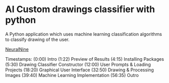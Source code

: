 # AI Custom drawings classifier with python
A Python application which uses machine learning classification algorithms to classify drawing of the user.
 
[NeuralNine](https://www.youtube.com/watch?v=cwwqDn57LUk)  

Timestamps:
(0:00) Intro
(1:22) Preview of Results
(4:15) Installing Packages
(5:30) Drawing Classifier Constructor
(12:00) User Prompts & Loading Projects
(18:20) Graphical User Interface
(32:50) Drawing & Processing Images
(39:40) Machine Learning Implementation
(56:35) Outro
